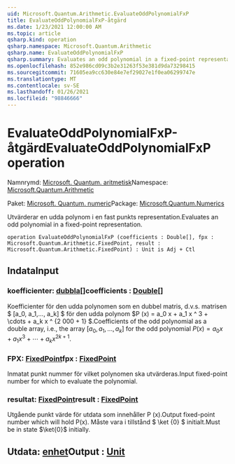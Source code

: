 ```yaml
---
uid: Microsoft.Quantum.Arithmetic.EvaluateOddPolynomialFxP
title: EvaluateOddPolynomialFxP-åtgärd
ms.date: 1/23/2021 12:00:00 AM
ms.topic: article
qsharp.kind: operation
qsharp.namespace: Microsoft.Quantum.Arithmetic
qsharp.name: EvaluateOddPolynomialFxP
qsharp.summary: Evaluates an odd polynomial in a fixed-point representation.
ms.openlocfilehash: 852e986cd09c3b2e31263f53e381d9da73298415
ms.sourcegitcommit: 71605ea9cc630e84e7ef29027e1f0ea06299747e
ms.translationtype: MT
ms.contentlocale: sv-SE
ms.lasthandoff: 01/26/2021
ms.locfileid: "98846666"
---
```

# <a name="evaluateoddpolynomialfxp-operation"></a><span data-ttu-id="70fa2-102">EvaluateOddPolynomialFxP-åtgärd</span><span class="sxs-lookup"><span data-stu-id="70fa2-102">EvaluateOddPolynomialFxP operation</span></span>

<span data-ttu-id="70fa2-103">Namnrymd: [Microsoft. Quantum. aritmetisk](xref:Microsoft.Quantum.Arithmetic)</span><span class="sxs-lookup"><span data-stu-id="70fa2-103">Namespace: [Microsoft.Quantum.Arithmetic](xref:Microsoft.Quantum.Arithmetic)</span></span>

<span data-ttu-id="70fa2-104">Paket: [Microsoft. Quantum. numeric](https://nuget.org/packages/Microsoft.Quantum.Numerics)</span><span class="sxs-lookup"><span data-stu-id="70fa2-104">Package: [Microsoft.Quantum.Numerics](https://nuget.org/packages/Microsoft.Quantum.Numerics)</span></span>


<span data-ttu-id="70fa2-105">Utvärderar en udda polynom i en fast punkts representation.</span><span class="sxs-lookup"><span data-stu-id="70fa2-105">Evaluates an odd polynomial in a fixed-point representation.</span></span>

```qsharp
operation EvaluateOddPolynomialFxP (coefficients : Double[], fpx : Microsoft.Quantum.Arithmetic.FixedPoint, result : Microsoft.Quantum.Arithmetic.FixedPoint) : Unit is Adj + Ctl
```


## <a name="input"></a><span data-ttu-id="70fa2-106">Indata</span><span class="sxs-lookup"><span data-stu-id="70fa2-106">Input</span></span>

### <a name="coefficients--double"></a><span data-ttu-id="70fa2-107">koefficienter: [dubbla](xref:microsoft.quantum.lang-ref.double)[]</span><span class="sxs-lookup"><span data-stu-id="70fa2-107">coefficients : [Double](xref:microsoft.quantum.lang-ref.double)[]</span></span>

<span data-ttu-id="70fa2-108">Koefficienter för den udda polynomen som en dubbel matris, d.v.s. matrisen $ [a_0, a_1,..., a_k] $ för den udda polynom $P (x) = a_0 x + a_1 x ^ 3 + \cdots + a_k x ^ {2 000 + 1} $.</span><span class="sxs-lookup"><span data-stu-id="70fa2-108">Coefficients of the odd polynomial as a double array, i.e., the array $[a_0, a_1, ..., a_k]$ for the odd polynomial $P(x) = a_0 x + a_1 x^3 + \cdots + a_k x^{2k+1}$.</span></span>


### <a name="fpx--fixedpoint"></a><span data-ttu-id="70fa2-109">FPX: [FixedPoint](xref:Microsoft.Quantum.Arithmetic.FixedPoint)</span><span class="sxs-lookup"><span data-stu-id="70fa2-109">fpx : [FixedPoint](xref:Microsoft.Quantum.Arithmetic.FixedPoint)</span></span>

<span data-ttu-id="70fa2-110">Inmatat punkt nummer för vilket polynomen ska utvärderas.</span><span class="sxs-lookup"><span data-stu-id="70fa2-110">Input fixed-point number for which to evaluate the polynomial.</span></span>


### <a name="result--fixedpoint"></a><span data-ttu-id="70fa2-111">resultat: [FixedPoint](xref:Microsoft.Quantum.Arithmetic.FixedPoint)</span><span class="sxs-lookup"><span data-stu-id="70fa2-111">result : [FixedPoint](xref:Microsoft.Quantum.Arithmetic.FixedPoint)</span></span>

<span data-ttu-id="70fa2-112">Utgående punkt värde för utdata som innehåller P (x).</span><span class="sxs-lookup"><span data-stu-id="70fa2-112">Output fixed-point number which will hold P(x).</span></span> <span data-ttu-id="70fa2-113">Måste vara i tillstånd $ \ket {0} $ initialt.</span><span class="sxs-lookup"><span data-stu-id="70fa2-113">Must be in state $\ket{0}$ initially.</span></span>



## <a name="output--unit"></a><span data-ttu-id="70fa2-114">Utdata: [enhet](xref:microsoft.quantum.lang-ref.unit)</span><span class="sxs-lookup"><span data-stu-id="70fa2-114">Output : [Unit](xref:microsoft.quantum.lang-ref.unit)</span></span>

